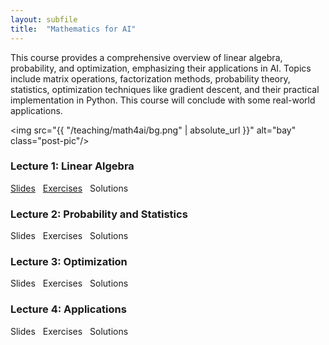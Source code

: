```yaml
---
layout: subfile
title:  "Mathematics for AI"
---
```


This course provides a comprehensive overview of linear algebra, probability, and optimization, emphasizing their applications in AI. Topics include matrix operations, factorization methods, probability theory, statistics, optimization techniques like gradient descent, and their practical implementation in Python. This course will conclude with some real-world applications.

<img src="{{ "/teaching/math4ai/bg.png" | absolute_url }}" alt="bay" class="post-pic"/>

### Lecture 1: Linear Algebra
<p style="word-spacing:8px"><a href="https://drive.google.com/file/d/1FBSnvuvM9vPFnDDEd4S4jDHlCklh13o3/view?usp=sharing">Slides</a> <a href="https://drive.google.com/file/d/1NybH869UFgvktLuiR06Tw9GiS6-Xg2n0/view?usp=sharing">Exercises</a> Solutions</p>

### Lecture 2: Probability and Statistics
<p style="word-spacing:8px">Slides Exercises Solutions</p>


### Lecture 3: Optimization
<p style="word-spacing:8px">Slides Exercises Solutions</p>

### Lecture 4: Applications
<p style="word-spacing:8px">Slides Exercises Solutions</p>